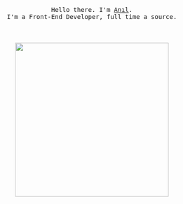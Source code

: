 <p align="center">
  <br>
  <br>
  <br>
  <samp>Hello there. I'm <a href="https://www.linkedin.com/in/anilgunduuz/">Anıl</a>.<br> I'm a Front-End Developer, full time a source.</samp>
  <br>
  <br>
  <br>
  <br>

  <img src="https://media2.giphy.com/media/v1.Y2lkPTc5MGI3NjExcGk1MW9kZjdic3M2eDFxMzJ4dDU5cGk1YTJkZHI3NzVyZmdoZGJoeCZlcD12MV9pbnRlcm5hbF9naWZfYnlfaWQmY3Q9Zw/JhImVbT1quLHa/giphy.gif" width="350" />
</p>


<!--
**agunduuz/agunduuz** is a ✨ _special_ ✨ repository because its `README.md` (this file) appears on your GitHub profile.

Here are some ideas to get you started:

- 🔭 I’m currently working on ...
- 🌱 I’m currently learning ...
- 👯 I’m looking to collaborate on ...
- 🤔 I’m looking for help with ...
- 💬 Ask me about ...
- 📫 How to reach me: ...
- 😄 Pronouns: ...
- ⚡ Fun fact: ...
-->
